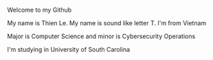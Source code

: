 Welcome to my Github 

My name is Thien Le. My name is sound like letter T. I'm from Vietnam

Major is Computer Science  and minor is Cybersecurity Operations

I'm studying in University of South Carolina
